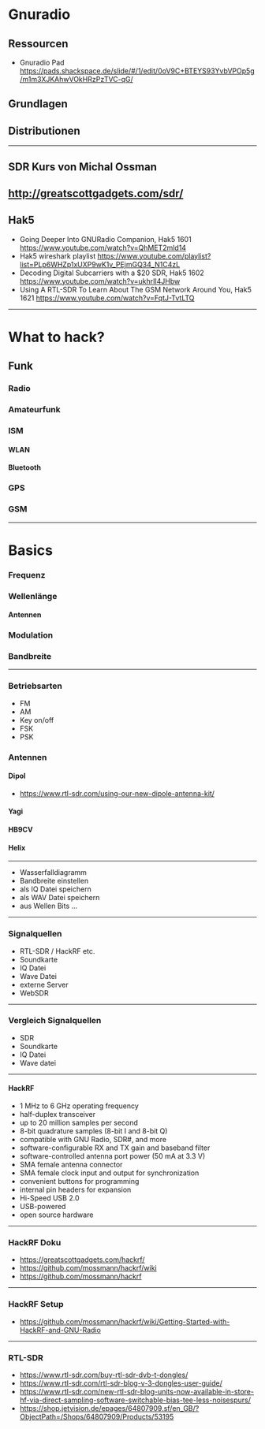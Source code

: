 # Gnuradio

## Ressourcen
* Gnuradio Pad https://pads.shackspace.de/slide/#/1/edit/0oV9C+BTEYS93YvbVPOp5g/m1m3XJKAhwVOkHRzPzTVC-qG/

## Grundlagen
## Distributionen

---
## SDR Kurs von Michal Ossman
http://greatscottgadgets.com/sdr/
---
## Hak5
+ Going Deeper Into GNURadio Companion, Hak5 1601   
https://www.youtube.com/watch?v=QhMET2mld14
+ Hak5 wireshark playlist 
https://www.youtube.com/playlist?list=PLp6WHZp1xUXP9wK1v_PEjmGQ34_N1C4zL
+ Decoding Digital Subcarriers with a $20 SDR, Hak5 1602
https://www.youtube.com/watch?v=ukhrIl4JHbw
+ Using A RTL-SDR To Learn About The GSM Network Around You, Hak5 1621
https://www.youtube.com/watch?v=FqtJ-TvtLTQ

---
# What to hack?
## Funk
### Radio
### Amateurfunk
### ISM
#### WLAN
#### Bluetooth
### GPS
### GSM


---
# Basics
### Frequenz
### Wellenlänge
#### Antennen
### Modulation
### Bandbreite
---
### Betriebsarten
* FM
* AM
* Key on/off
* FSK
* PSK

### Antennen
#### Dipol
+ https://www.rtl-sdr.com/using-our-new-dipole-antenna-kit/
#### Yagi
#### HB9CV
#### Helix
---
* Wasserfalldiagramm
* Bandbreite einstellen
* als IQ Datei speichern
* als WAV Datei speichern
* aus Wellen Bits ...
---
### Signalquellen
* RTL-SDR / HackRF etc.
* Soundkarte
* IQ Datei
* Wave Datei
* externe Server
* WebSDR
---
### Vergleich Signalquellen

* SDR
* Soundkarte
* IQ Datei
* Wave datei
--- 
#### HackRF
+ 1 MHz to 6 GHz operating frequency
+ half-duplex transceiver
+ up to 20 million samples per second
+ 8-bit quadrature samples (8-bit I and 8-bit Q)
+ compatible with GNU Radio, SDR#, and more
+ software-configurable RX and TX gain and baseband filter
+ software-controlled antenna port power (50 mA at 3.3 V)
+ SMA female antenna connector
+ SMA female clock input and output for synchronization
+ convenient buttons for programming
+ internal pin headers for expansion
+ Hi-Speed USB 2.0
+ USB-powered
+ open source hardware

---
### HackRF Doku
+ https://greatscottgadgets.com/hackrf/
+ https://github.com/mossmann/hackrf/wiki
+ https://github.com/mossmann/hackrf

---
### HackRF Setup
+ https://github.com/mossmann/hackrf/wiki/Getting-Started-with-HackRF-and-GNU-Radio

---
### RTL-SDR
* https://www.rtl-sdr.com/buy-rtl-sdr-dvb-t-dongles/
* https://www.rtl-sdr.com/rtl-sdr-blog-v-3-dongles-user-guide/
* https://www.rtl-sdr.com/new-rtl-sdr-blog-units-now-available-in-store-hf-via-direct-sampling-software-switchable-bias-tee-less-noisespurs/
* https://shop.jetvision.de/epages/64807909.sf/en_GB/?ObjectPath=/Shops/64807909/Products/53195

